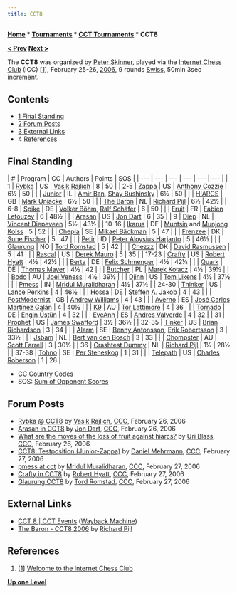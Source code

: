 ```yaml
---
title: CCT8
---
```

**[Home](Home "Home") * [Tournaments](Tournaments_and_Matches "Tournaments and Matches") * [CCT Tournaments](CCT_Tournaments "CCT Tournaments") * CCT8**

**[\< Prev](CCT7 "CCT7") [Next >](CCT9 "CCT9")**

The **CCT8** was organized by [Peter Skinner](Peter_Skinner "Peter Skinner"), played via the [Internet Chess Club](index.php?title=Internet_Chess_Club&action=edit&redlink=1 "Internet Chess Club (page does not exist)") (ICC) <a id="cite-note-1" href="#cite-ref-1">[1]</a>, February 25-26, [2006](Timeline#2006 "Timeline"), 9 rounds [Swiss](https://en.wikipedia.org/wiki/Swiss-system_tournament), 50min 3sec increment.

## Contents

- [1 Final Standing](#final-standing)
- [2 Forum Posts](#forum-posts)
- [3 External Links](#external-links)
- [4 References](#references)

## Final Standing

|  #
|  Program
|  CC
|  Authors
|  Points
|  SOS
|
| --- | --- | --- | --- | --- | --- |
|  1
| [Rybka](Rybka "Rybka") |  US
| [Vasik Rajlich](Vasik_Rajlich "Vasik Rajlich") |  8
|  50
|
|  2-5
| [Zappa](Zappa "Zappa") |  US
| [Anthony Cozzie](Anthony_Cozzie "Anthony Cozzie") |  6½
|  50
|
|  | [Junior](Junior "Junior") |  IL
| [Amir Ban](Amir_Ban "Amir Ban"), [Shay Bushinsky](Shay_Bushinsky "Shay Bushinsky") |  6½
|  50
|
|  | [HIARCS](HIARCS "HIARCS") |  GB
| [Mark Uniacke](Mark_Uniacke "Mark Uniacke") |  6½
|  50
|
|  | [The Baron](The_Baron "The Baron") |  NL
| [Richard Pijl](Richard_Pijl "Richard Pijl") |  6½
|  42½
|
|  6-8
| [Spike](Spike "Spike") |  DE
| [Volker Böhm](Volker_B%C3%B6hm "Volker Böhm"), [Ralf Schäfer](Ralf_Sch%C3%A4fer "Ralf Schäfer") |  6
|  50
|
|  | [Fruit](Fruit "Fruit") |  FR
| [Fabien Letouzey](Fabien_Letouzey "Fabien Letouzey") |  6
|  48½
|
|  | [Arasan](Arasan "Arasan") |  US
| [Jon Dart](Jon_Dart "Jon Dart") |  6
|  35
|
|  9
| [Diep](Diep "Diep") |  NL
| [Vincent Diepeveen](Vincent_Diepeveen "Vincent Diepeveen") |  5½
|  43½
|
|  10-16
| [Ikarus](Ikarus "Ikarus") |  DE
| [Muntsin](Muntsin_Kolss "Muntsin Kolss") and [Munjong Kolss](Munjong_Kolss "Munjong Kolss") |  5
|  52
|
|  | [Chepla](Chepla "Chepla") |  SE
| [Mikael Bäckman](Mikael_B%C3%A4ckman "Mikael Bäckman") |  5
|  47
|
|  | [Frenzee](Frenzee "Frenzee") |  DK
| [Sune Fischer](Sune_Fischer "Sune Fischer") |  5
|  47
|
|  | [Petir](Petir "Petir") |  ID
| [Peter Aloysius Harjanto](Peter_Aloysius_Harjanto "Peter Aloysius Harjanto") |  5
|  46½
|
|  | [Glaurung](Glaurung "Glaurung") |  NO
| [Tord Romstad](Tord_Romstad "Tord Romstad") |  5
|  42
|
|  | [Chezzz](Chezzz "Chezzz") |  DK
| [David Rasmussen](David_Rasmussen "David Rasmussen") |  5
|  41
|
|  | [Rascal](index.php?title=Rascal&action=edit&redlink=1 "Rascal (page does not exist)") |  US
| [Derek Mauro](index.php?title=Derek_Mauro&action=edit&redlink=1 "Derek Mauro (page does not exist)") |  5
|  35
|
|  17-23
| [Crafty](Crafty "Crafty") |  US
| [Robert Hyatt](Robert_Hyatt "Robert Hyatt") |  4½
|  42½
|
|  | [Berta](Berta "Berta") |  DE
| [Felix Schmenger](Felix_Schmenger "Felix Schmenger")  |  4½
|  42½
|
|  | [Quark](Quark "Quark") |  DE
| [Thomas Mayer](Thomas_Mayer "Thomas Mayer") |  4½
|  42
|
|  | [Butcher](Butcher "Butcher") |  PL
| [Marek Kołacz](Marek_Ko%C5%82acz "Marek Kołacz") |  4½
|  39½
|
|  | [Bodo](Bodo "Bodo") |  AU
| [Joel Veness](Joel_Veness "Joel Veness") |  4½
|  39½
|
|  | [Djinn](Djinn "Djinn") |  US
| [Tom Likens](Tom_Likens "Tom Likens") |  4½
|  37½
|
|  | [Pmess](Witchess "Witchess") |  IN
| [Mridul Muralidharan](Mridul_Muralidharan "Mridul Muralidharan") |  4½
|  37½
|
|  24-30
| [Thinker](Thinker "Thinker") |  US
| [Lance Perkins](Lance_Perkins "Lance Perkins") |  4
|  46½
|
|  | [Hossa](Hossa "Hossa") |  DE
| [Steffen A. Jakob](Steffen_A._Jakob "Steffen A. Jakob") |  4
|  43
|
|  | [PostModernist](PostModernist "PostModernist") |  GB
| [Andrew Williams](Andrew_Williams "Andrew Williams") |  4
|  43
|
|  | [Averno](Averno "Averno") |  ES
| [José Carlos Martínez Galán](Jos%C3%A9_Carlos_Mart%C3%ADnez_Gal%C3%A1n "José Carlos Martínez Galán") |  4
|  40½
|
|  | [K9](index.php?title=K9&action=edit&redlink=1 "K9 (page does not exist)") |  AU
| [Tor Lattimore](Tor_Lattimore "Tor Lattimore") |  4
|  36
|
|  | [Tornado](Tornado "Tornado") |  DE
| [Engin Üstün](Engin_%C3%9Cst%C3%BCn "Engin Üstün") |  4
|  32
|
|  | [EveAnn](EveAnn "EveAnn") |  ES
| [Andres Valverde](Andres_Valverde "Andres Valverde") |  4
|  32
|
|  31
| [Prophet](Prophet "Prophet") |  US
| [James Swafford](James_Swafford "James Swafford") |  3½
|  36½
|
|  32-35
| [Tinker](Tinker "Tinker") |  US
| [Brian Richardson](Brian_Richardson "Brian Richardson") |  3
|  34
|
|  | [Alarm](Alarm "Alarm") |  SE
| [Benny Antonsson](Benny_Antonsson "Benny Antonsson"), [Erik Robertsson](Erik_Robertsson "Erik Robertsson") |  3
|  33½
|
|  | [Jsbam](index.php?title=Jsbam&action=edit&redlink=1 "Jsbam (page does not exist)") |  NL
| [Bert van den Bosch](index.php?title=Bert_van_den_Bosch&action=edit&redlink=1 "Bert van den Bosch (page does not exist)") |  3
|  33
|
|  | [Chompster](Chompster "Chompster") |  AU
| [Scott Farrell](Scott_Farrell "Scott Farrell") |  3
|  30½
|
|  36
| [Crashtest Dummy](Crashtest_Dummy "Crashtest Dummy") |  NL
| [Richard Pijl](Richard_Pijl "Richard Pijl") |  1½
|  28½
|
|  37-38
| [Tohno](index.php?title=Tohno&action=edit&redlink=1 "Tohno (page does not exist)") |  SE
| [Per Steneskog](index.php?title=Per_Steneskog&action=edit&redlink=1 "Per Steneskog (page does not exist)") |  1
|  31
|
|  | [Telepath](Telepath "Telepath") |  US
| [Charles Roberson](Charles_Roberson "Charles Roberson") |  1
|  28
|

- [CC Country Codes](https://en.wikipedia.org/wiki/ISO_3166-1)
- SOS: [Sum of Opponent Scores](https://en.wikipedia.org/wiki/Buchholz_system)

## Forum Posts

- [Rybka @ CCT8](https://www.stmintz.com/ccc/index.php?id=489891) by [Vasik Rajlich](Vasik_Rajlich "Vasik Rajlich"), [CCC](CCC "CCC"), February 26, 2006
- [Arasan in CCT8](https://www.stmintz.com/ccc/index.php?id=489903) by [Jon Dart](Jon_Dart "Jon Dart"), [CCC](CCC "CCC"), February 26, 2006
- [What are the moves of the loss of fruit against hiarcs?](https://www.stmintz.com/ccc/index.php?id=489916) by [Uri Blass](Uri_Blass "Uri Blass"), [CCC](CCC "CCC"), February 26, 2006
- [CCT8: Testposition (Junior-Zappa)](https://www.stmintz.com/ccc/index.php?id=489952) by [Daniel Mehrmann](Daniel_Mehrmann "Daniel Mehrmann"), [CCC](CCC "CCC"), February 27, 2006
- [pmess at cct](https://www.stmintz.com/ccc/index.php?id=490035) by [Mridul Muralidharan](Mridul_Muralidharan "Mridul Muralidharan"), [CCC](CCC "CCC"), February 27, 2006
- [Crafty in CCT8](https://www.stmintz.com/ccc/index.php?id=490097) by [Robert Hyatt](Robert_Hyatt "Robert Hyatt"), [CCC](CCC "CCC"), February 27, 2006
- [Glaurung CCT8](https://www.stmintz.com/ccc/index.php?id=490171) by [Tord Romstad](Tord_Romstad "Tord Romstad"), [CCC](CCC "CCC"), February 27, 2006

## External Links

- [CCT 8 | CCT Events](http://web.archive.org/web/20140330015831/http://www.cctchess.com/previous-events/cct-8/) ([Wayback Machine](https://en.wikipedia.org/wiki/Wayback_Machine))
- [The Baron - CCT8 2006](http://users.telenet.be/thebaron/html/8_-_2006.html) by [Richard Pijl](Richard_Pijl "Richard Pijl")

## References

1. <a id="cite-ref-1" href="#cite-note-1">[1]</a> [Welcome to the Internet Chess Club](http://www.chessclub.com/)

**[Up one Level](CCT_Tournaments "CCT Tournaments")**

